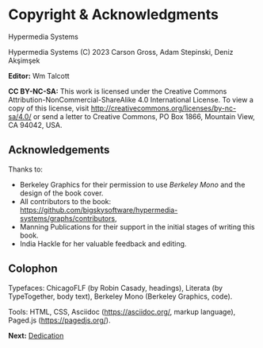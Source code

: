 # Copyright & Acknowledgments

Hypermedia Systems

Hypermedia Systems
(C) 2023 Carson Gross, Adam Stepinski, Deniz Akşimşek

**Editor:** Wm Talcott

**CC BY-NC-SA:** This work is licensed under the Creative Commons
Attribution-NonCommercial-ShareAlike 4.0 International License.
To view a copy of this license, visit
http://creativecommons.org/licenses/by-nc-sa/4.0/
or send a letter to Creative Commons, PO Box 1866, Mountain View,
CA 94042, USA.

## Acknowledgements

Thanks to:

* Berkeley Graphics for their permission to use _Berkeley Mono_ and the design of the book cover.
* All contributors to the book: https://github.com/bigskysoftware/hypermedia-systems/graphs/contributors,
* Manning Publications for their support in the initial stages of writing this book.
* India Hackle for her valuable feedback and editing.

## Colophon

Typefaces: ChicagoFLF (by Robin Casady, headings), Literata (by TypeTogether, body text), Berkeley Mono (Berkeley Graphics, code).

Tools: HTML, CSS, Asciidoc (https://asciidoc.org/, markup language), Paged.js (https://pagedjs.org/).

**Next:** [Dedication](/book/dedication)
